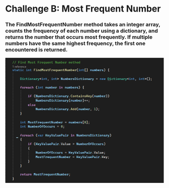 # Challenge B: Most Frequent Number

### The FindMostFrequentNumber method takes an integer array, counts the frequency of each number using a dictionary, and returns the number that occurs most frequently. If multiple numbers have the same highest frequency, the first one encountered is returned.

![Most Frequent Number](most-frequent-number.PNG)